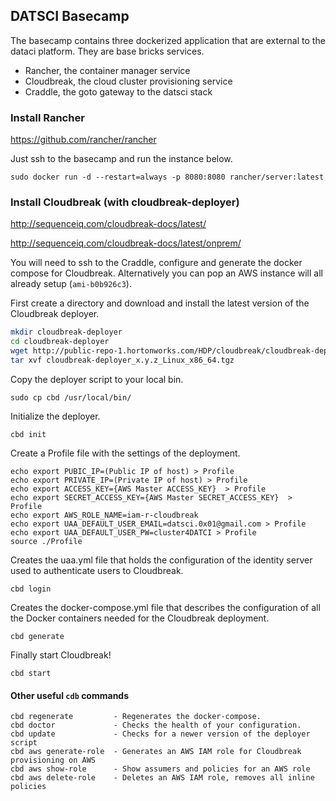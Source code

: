 ## DATSCI Basecamp

The basecamp contains three dockerized application that are external to the dataci
platform. They are base bricks services.
- Rancher, the container manager service
- Cloudbreak, the cloud cluster provisioning service
- Craddle, the goto gateway to the datsci stack

### Install Rancher
https://github.com/rancher/rancher

Just ssh to the basecamp and run the instance below.

`sudo docker run -d --restart=always -p 8080:8080 rancher/server:latest`

### Install Cloudbreak (with cloudbreak-deployer)

http://sequenceiq.com/cloudbreak-docs/latest/

http://sequenceiq.com/cloudbreak-docs/latest/onprem/

You will need to ssh to the Craddle, configure and generate the docker compose for Cloudbreak. Alternatively you can pop an AWS instance will all already setup (`ami-b0b926c3`).

First create a directory and download and install the latest version of the Cloudbreak deployer.

```bash
mkdir cloudbreak-deployer
cd cloudbreak-deployer
wget http://public-repo-1.hortonworks.com/HDP/cloudbreak/cloudbreak-deployer_x.y.z_Linux_x86_64.tgz
tar xvf cloudbreak-deployer_x.y.z_Linux_x86_64.tgz
```

Copy the deployer script to your local bin.

`sudo cp cbd /usr/local/bin/`

Initialize the deployer.

`cbd init`

Create a Profile file with the settings of the deployment.

```
echo export PUBIC_IP=(Public IP of host) > Profile
echo export PRIVATE_IP=(Private IP of host) > Profile
echo export ACCESS_KEY={AWS Master ACCESS_KEY}  > Profile
echo export SECRET_ACCESS_KEY={AWS Master SECRET_ACCESS_KEY}  > Profile
echo export AWS_ROLE_NAME=iam-r-cloudbreak
echo export UAA_DEFAULT_USER_EMAIL=datsci.0x01@gmail.com > Profile
echo export UAA_DEFAULT_USER_PW=cluster4DATCI > Profile
source ./Profile
```

Creates the uaa.yml file that holds the configuration of the identity server used to authenticate users to Cloudbreak.

`cbd login`

Creates the docker-compose.yml file that describes the configuration of all the Docker containers needed for the Cloudbreak deployment.

`cbd generate`

Finally start Cloudbreak!

`cbd start`

#### Other useful `cdb` commands

```
cbd regenerate         - Regenerates the docker-compose.
cbd doctor             - Checks the health of your configuration.
cbd update             - Checks for a newer version of the deployer script
cbd aws generate-role  - Generates an AWS IAM role for Cloudbreak provisioning on AWS
cbd aws show-role      - Show assumers and policies for an AWS role
cbd aws delete-role    - Deletes an AWS IAM role, removes all inline policies
```
